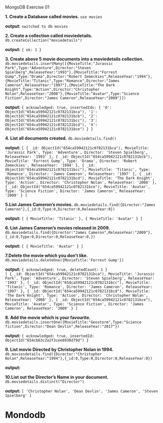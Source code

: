 MongoDB Exercise 01

**1. Create a Database called movies.**
``use movies``

**output:**
``switched to db movies``

**2. Create a collection called moviedetails.**
``db.createCollection("moviedetails")``

**output:**
``{ ok: 1 }``

**3. Create above 5 movie documents into a moviedetails collection.**
``db.moviedetails.insertMany([{MovieTitle:"Jurassic Park",Type:"Adventure",Director:"Steven Spielberg",ReleaseYear:"1993"},{MovieTitle:"Forrest Gump",Type:"Drama",Director:"Robert Zemeckies",ReleaseYear:"1994"},{MovieTitle:"Titanic",Type:"Romance",Director:"James Cameron",ReleaseYear:"1997"},{MovieTitle:"The Dark Knight",Type:"Action",Director:"Christopher Nolan",ReleaseYear:"2008"},{MovieTitle:"Avatar",Type:"Science Fiction",Director:"James Cameron",ReleaseYear:"2009"}])``

**output:**
``{
  acknowledged: true,
  insertedIds: {
    '0': ObjectId("654ca59942121c0782131bca"),
    '1': ObjectId("654ca59942121c0782131bcb"),
    '2': ObjectId("654ca59942121c0782131bcc"),
    '3': ObjectId("654ca59942121c0782131bcd"),
    '4': ObjectId("654ca59942121c0782131bce")
  }
}``

**4. List all documents created.**
``db.moviedetails.find()``

**output:**
``[
  {
    _id: ObjectId("654ca59942121c0782131bca"),
    MovieTitle: 'Jurassic Park',
    Type: 'Adventure',
    Director: 'Steven Spielberg',
    ReleaseYear: '1993'
  },
  {
    _id: ObjectId("654ca59942121c0782131bcb"),
    MovieTitle: 'Forrest Gump',
    Type: 'Drama',
    Director: 'Robert Zemeckies',
    ReleaseYear: '1994'
  },
  {
    _id: ObjectId("654ca59942121c0782131bcc"),
    MovieTitle: 'Titanic',
    Type: 'Romance',
    Director: 'James Cameron',
    ReleaseYear: '1997'
  },
  {
    _id: ObjectId("654ca59942121c0782131bcd"),
    MovieTitle: 'The Dark Knight',
    Type: 'Action',
    Director: 'Christopher Nolan',
    ReleaseYear: '2008'
  },
  {
    _id: ObjectId("654ca59942121c0782131bce"),
    MovieTitle: 'Avatar',
    Type: 'Science Fiction',
    Director: 'James Cameron',
    ReleaseYear: '2009'
  }
]``

**5.List James Cameron’s movies.**
``db.moviedetails.find({Director:"James Cameron"},{_id:0,Type:0,Director:0,ReleaseYear:0})``

**output:**
``[ { MovieTitle: 'Titanic' }, { MovieTitle: 'Avatar' } ]``

**6. List  James Cameron’s movies released in 2009.**
   ``db.moviedetails.find({Director:"James Cameron",ReleaseYear:"2009"},{_id:0,Type:0,Director:0,ReleaseYear:0,})``

**output:**
``[ { MovieTitle: 'Avatar' } ]``

**7.Delete the movie which you don’t like.**
``db.moviedetails.deleteOne({MovieTitle:'Forrest Gump'})``

**output:**
``{ acknowledged: true, deletedCount: 1 }``  
``[
  {
    _id: ObjectId("654ca59942121c0782131bca"),
    MovieTitle: 'Jurassic Park',
    Type: 'Adventure',
    Director: 'Steven Spielberg',
    ReleaseYear: '1993'
  },
  {
    _id: ObjectId("654ca59942121c0782131bcc"),
    MovieTitle: 'Titanic',
    Type: 'Romance',
    Director: 'James Cameron',
    ReleaseYear: '1997'
  },
  {
    _id: ObjectId("654ca59942121c0782131bcd"),
    MovieTitle: 'The Dark Knight',
    Type: 'Action',
    Director: 'Christopher Nolan',
    ReleaseYear: '2008'
  },
  {
    _id: ObjectId("654ca59942121c0782131bce"),
    MovieTitle: 'Avatar',
    Type: 'Science Fiction',
    Director: 'James Cameron',
    ReleaseYear: '2009'
  }
]
``

**8. Add the movie which is your favourite.**
 ``db.moviedetails.insertOne({MovieTitle:"Geostorm",Type:"Science fiction",Director:"Dean Devlin",ReleaseYear:"2017"})``

**output:**
``{
  acknowledged: true,
  insertedId: ObjectId("654cb63c2a2f3cee6938d79d")
}``

**9. List movie Directed  by Christopher Nolan in 1994.**
``db.moviesdetails.find({Director:"Christopher Nolan",ReleaseYear:"1994"},{_id:0,Type:0,Director:0,ReleaseYear:0})``

**output:**
``
``

**10.List out the Director’s Name in your document.** 
``db.moviedetails.distinct("Director")``

**output:**
``[
  'Christopher Nolan',
  'Dean Devlin',
  'James Cameron',
  'Steven Spielberg'
]``

# Mondodb
